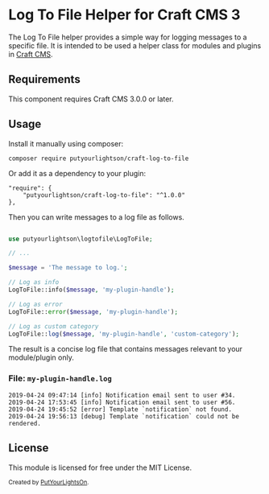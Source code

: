 # Log To File Helper for Craft CMS 3

The Log To File helper provides a simple way for logging messages to a specific file. It is intended to be used a helper class for modules and plugins in [Craft CMS](https://craftcms.com/).

## Requirements

This component requires Craft CMS 3.0.0 or later.

## Usage

Install it manually using composer:

```
composer require putyourlightson/craft-log-to-file
```

Or add it as a dependency to your plugin:

```
"require": {
    "putyourlightson/craft-log-to-file": "^1.0.0"
},
```
Then you can write messages to a log file as follows.

```php

use putyourlightson\logtofile\LogToFile;

// ...

$message = 'The message to log.';

// Log as info
LogToFile::info($message, 'my-plugin-handle');

// Log as error
LogToFile::error($message, 'my-plugin-handle');

// Log as custom category
LogToFile::log($message, 'my-plugin-handle', 'custom-category');
```

The result is a concise log file that contains messages relevant to your module/plugin only.

### File: `my-plugin-handle.log`

```
2019-04-24 09:47:14 [info] Notification email sent to user #34.
2019-04-24 17:53:45 [info] Notification email sent to user #56.
2019-04-24 19:45:52 [error] Template `notification` not found.
2019-04-24 19:56:13 [debug] Template `notification` could not be rendered.
```

## License

This module is licensed for free under the MIT License.

<small>Created by [PutYourLightsOn](https://putyourlightson.com/).</small>
